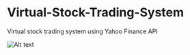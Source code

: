 # Virtual-Stock-Trading-System
Virtual stock trading system using Yahoo Finance API

![Alt text](https://cloud.githubusercontent.com/assets/10525304/11199578/904ba99c-8c83-11e5-86f4-5535942dc598.jpg "Server")

